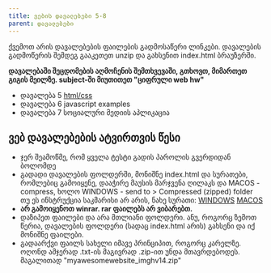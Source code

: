 ```yaml
---
title: ვების დავალებები 5-8
parent: დავალებები
---
```



ქვემოთ არის დავალებების ფაილების გადმოსაწერი ლინკები. დავალების გადმოწერის შემდეგ გააკეთეთ unzip და გახსენით index.html ბრაუზერში. 

**დავალებაში შეცდომების აღმოჩენის შემთხვევაში, გთხოვთ, მიმართეთ გიგის მეილზე. subject-ში მიუთითეთ "ციფრული web hw"**

- დავალება 5 [html/css](./hw6.zip)
- დავალება 6 javascript examples
- დავალება 7 სოციალური მედიის აპლიკაცია
<!-- - მგონი მერვე დავალების თავი არ მექნება ძაან დავიღალე -->


## ვებ დავალებების ატვირთვის წესი
- ჯერ შეამოწმე, რომ ყველა ტესტი გადის პაროლის გვერდიდან ბოლომდე
- გადადი დავალების ფოლდერში, მონიშნე index.html და სურათები, რომლებიც გამოიყენე,
     დააჭირე მაუსის მარჯვენა ღილაკს და MACOS - compress, ხოლო WINDOWS - send to > Compressed (zipped) folder
  თუ ეს ინსტრუქცია საკმარისი არ არის, ნახე სურათი: 
            <a target="_blank" href="http://images.pcworld.com/images/article/2011/05/zipping-5174695.jpg">WINDOWS</a>
            <a target="_blank" href="https://icdn.digitaltrends.com/image/digitaltrends/macos-compress-multiple-files-416x416.jpg">MACOS</a>
- <strong>არ გამოიყენოთ winrar. rar ფაილებს არ ვიბარებთ.</strong>
- დაზიპეთ ფაილები და არა მთლიანი ფოლდერი. ანუ, როგორც ზემოთ წერია, დავალების ფოლდერი (სადაც index.html არის)
     გახსენი და იქ მონიშნე ფაილები. 
- გადაარქვი ფაილს სახელი იმავე პრინციპით, როგორც კარელზე. ოღონდ ამჯერად .txt-ის მაგივრად .zip-ით უნდა მთავრდებოდეს. მაგალითად "myawesomewebsite_imghv14.zip"